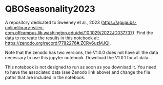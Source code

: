 # QBOSeasonality2023
A repository dedicated to Sweeney et al., 2023 (https://agupubs-onlinelibrary-wiley-com.offcampus.lib.washington.edu/doi/10.1029/2022JD037737). Find the data to recreate the results in this notebook at: https://zenodo.org/record/7782276#.ZCRv6uzMJQI.

Note that the zenodo has two versions, the V1.0.0 does not have all the data necessary to use this jupyter notebook. Download the V1.0.1 for all data. 

This notebook is not designed to run as soon as you download it. You need to have the associated data (see Zenodo link above) and change the file paths that are included in the notebook.
